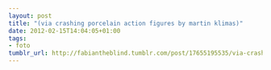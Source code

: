 ```yaml
---
layout: post
title: "(via crashing porcelain action figures by martin klimas)"
date: 2012-02-15T14:04:05+01:00
tags:
- foto
tumblr_url: http://fabiantheblind.tumblr.com/post/17655195535/via-crashing-porcelain-action-figures-by-martin
---
```

